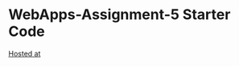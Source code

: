 # WebApps-Assignment-5 Starter Code

[Hosted at]( https://44-563-web-apps-f22.github.io/44563-webapps-assignment-5-Vinesh1998/insects.html)
